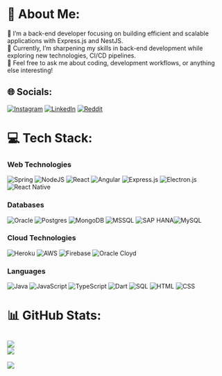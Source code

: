 # 💫 About Me:
🌟 I’m a back-end developer focusing on building efficient and scalable applications with Express.js and NestJS.<br>
🌱 Currently, I’m sharpening my skills in back-end development while exploring new technologies, CI/CD pipelines.<br>
💬 Feel free to ask me about coding, development workflows, or anything else interesting!


## 🌐 Socials:
[![Instagram](https://img.shields.io/badge/Instagram-%23E4405F.svg?logo=Instagram&logoColor=white)](https://instagram.com/somercelik) [![LinkedIn](https://img.shields.io/badge/LinkedIn-%230077B5.svg?logo=linkedin&logoColor=white)](https://linkedin.com/in/somercelik) [![Reddit](https://img.shields.io/badge/Reddit-%23FF4500.svg?logo=Reddit&logoColor=white)](https://reddit.com/user/somercelik) 

# 💻 Tech Stack:
### Web Technologies
![Spring](https://img.shields.io/badge/spring-%236DB33F.svg?style=for-the-badge&logo=spring&logoColor=white) ![NodeJS](https://img.shields.io/badge/node.js-6DA55F?style=for-the-badge&logo=node.js&logoColor=white) ![React](https://img.shields.io/badge/react-%2320232a.svg?style=for-the-badge&logo=react&logoColor=%2361DAFB) ![Angular](https://img.shields.io/badge/angular-%23DD0031.svg?style=for-the-badge&logo=angular&logoColor=white) ![Express.js](https://img.shields.io/badge/express.js-%23404d59.svg?style=for-the-badge&logo=express&logoColor=%2361DAFB) ![Electron.js](https://img.shields.io/badge/Electron-191970?style=for-the-badge&logo=Electron&logoColor=white)![React Native](https://img.shields.io/badge/react_native-%2320232a.svg?style=for-the-badge&logo=react&logoColor=%2361DAFB)

### Databases
![Oracle](https://img.shields.io/badge/Oracle-F80000?style=for-the-badge&logo=oracle&logoColor=white)  ![Postgres](https://img.shields.io/badge/postgres-%23316192.svg?style=for-the-badge&logo=postgresql&logoColor=white) ![MongoDB](https://img.shields.io/badge/MongoDB-%234ea94b.svg?style=for-the-badge&logo=mongodb&logoColor=white) ![MSSQL](https://img.shields.io/badge/MicrosoftSQL-%234ea94b.svg?style=for-the-badge&logo=mssql&logoColor=white) ![SAP HANA](https://img.shields.io/badge/sap_hana-%234ea94b.svg?style=for-the-badge&logo=sap_hana&logoColor=white)![MySQL](https://img.shields.io/badge/mysql-%2300f.svg?style=for-the-badge&logo=mysql&logoColor=white)

### Cloud Technologies
![Heroku](https://img.shields.io/badge/heroku-%23430098.svg?style=for-the-badge&logo=heroku&logoColor=white) ![AWS](https://img.shields.io/badge/aws-FF9900?style=for-the-badge&logo=aws&logoColor=white) ![Firebase](https://img.shields.io/badge/firebase-f6820d?style=for-the-badge&logo=firebase&logoColor=white) ![Oracle Cloyd](https://img.shields.io/badge/Oracle_Cloud-F80000?style=for-the-badge&logo=oracle&logoColor=white)

### Languages
![Java](https://img.shields.io/badge/java-%23ED8B00.svg?style=for-the-badge&logo=java&logoColor=white)  ![JavaScript](https://img.shields.io/badge/javascript-%23323330.svg?style=for-the-badge&logo=javascript&logoColor=%23F7DF1E) ![TypeScript](https://img.shields.io/badge/typescript-%23007ACC.svg?style=for-the-badge&logo=typescript&logoColor=white) ![Dart](https://img.shields.io/badge/dart-%23007ACC.svg?style=for-the-badge&logo=dart&logoColor=white) ![SQL](https://img.shields.io/badge/sql-%23007ACC.svg?style=for-the-badge&logo=sql&logoColor=white)  ![HTML](https://img.shields.io/badge/html-%23323330.svg?style=for-the-badge&logo=html&logoColor=%23F7DF1E)  ![CSS](https://img.shields.io/badge/css-%23323330.svg?style=for-the-badge&logo=css&logoColor=%23F7DF1E)


# 📊 GitHub Stats:
![](https://github-readme-streak-stats.herokuapp.com/?user=somercelik&theme=dark&hide_border=false)<br/>
![](https://github-readme-stats.vercel.app/api/top-langs/?username=somercelik&theme=dark&hide_border=false&include_all_commits=false&count_private=false&layout=compact)
---
[![](https://visitcount.itsvg.in/api?id=somercelik&icon=0&color=0)](https://visitcount.itsvg.in)
